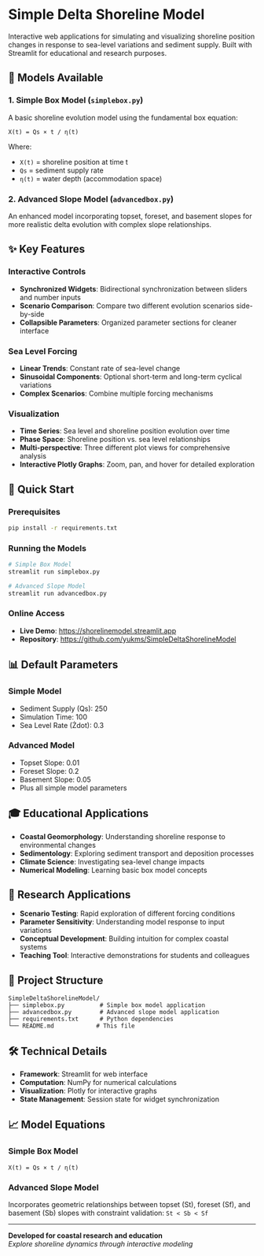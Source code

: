 # Simple Delta Shoreline Model

Interactive web applications for simulating and visualizing shoreline position changes in response to sea-level variations and sediment supply. Built with Streamlit for educational and research purposes.

## 🌊 Models Available

### 1. Simple Box Model (`simplebox.py`)
A basic shoreline evolution model using the fundamental box equation:
```
X(t) = Qs × t / η(t)
```
Where:
- `X(t)` = shoreline position at time t
- `Qs` = sediment supply rate
- `η(t)` = water depth (accommodation space)

### 2. Advanced Slope Model (`advancedbox.py`)
An enhanced model incorporating topset, foreset, and basement slopes for more realistic delta evolution with complex slope relationships.

## ✨ Key Features

### Interactive Controls
- **Synchronized Widgets**: Bidirectional synchronization between sliders and number inputs
- **Scenario Comparison**: Compare two different evolution scenarios side-by-side
- **Collapsible Parameters**: Organized parameter sections for cleaner interface

### Sea Level Forcing
- **Linear Trends**: Constant rate of sea-level change
- **Sinusoidal Components**: Optional short-term and long-term cyclical variations
- **Complex Scenarios**: Combine multiple forcing mechanisms

### Visualization
- **Time Series**: Sea level and shoreline position evolution over time
- **Phase Space**: Shoreline position vs. sea level relationships
- **Multi-perspective**: Three different plot views for comprehensive analysis
- **Interactive Plotly Graphs**: Zoom, pan, and hover for detailed exploration

## 🚀 Quick Start

### Prerequisites
```bash
pip install -r requirements.txt
```

### Running the Models
```bash
# Simple Box Model
streamlit run simplebox.py

# Advanced Slope Model  
streamlit run advancedbox.py
```

### Online Access
- **Live Demo**: https://shorelinemodel.streamlit.app
- **Repository**: https://github.com/yukms/SimpleDeltaShorelineModel

## 📊 Default Parameters

### Simple Model
- Sediment Supply (Qs): 250
- Simulation Time: 100
- Sea Level Rate (Żdot): 0.3

### Advanced Model
- Topset Slope: 0.01
- Foreset Slope: 0.2
- Basement Slope: 0.05
- Plus all simple model parameters

## 🎓 Educational Applications

- **Coastal Geomorphology**: Understanding shoreline response to environmental changes
- **Sedimentology**: Exploring sediment transport and deposition processes
- **Climate Science**: Investigating sea-level change impacts
- **Numerical Modeling**: Learning basic box model concepts

## 🔬 Research Applications

- **Scenario Testing**: Rapid exploration of different forcing conditions
- **Parameter Sensitivity**: Understanding model response to input variations
- **Conceptual Development**: Building intuition for complex coastal systems
- **Teaching Tool**: Interactive demonstrations for students and colleagues

## 📁 Project Structure

```
SimpleDeltaShorelineModel/
├── simplebox.py          # Simple box model application
├── advancedbox.py        # Advanced slope model application
├── requirements.txt      # Python dependencies
└── README.md            # This file
```

## 🛠️ Technical Details

- **Framework**: Streamlit for web interface
- **Computation**: NumPy for numerical calculations
- **Visualization**: Plotly for interactive graphs
- **State Management**: Session state for widget synchronization

## 📈 Model Equations

### Simple Box Model
```
X(t) = Qs × t / η(t)
```

### Advanced Slope Model
Incorporates geometric relationships between topset (St), foreset (Sf), and basement (Sb) slopes with constraint validation: `St < Sb < Sf`

---

**Developed for coastal research and education**  
*Explore shoreline dynamics through interactive modeling*
